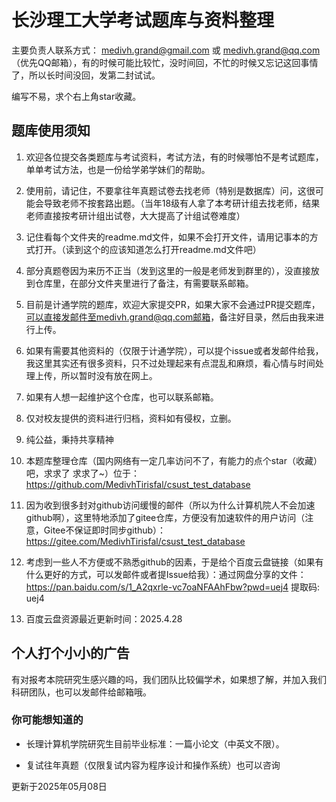 # 长沙理工大学考试题库与资料整理

主要负责人联系方式： medivh.grand@gmail.com 或 medivh.grand@qq.com（优先QQ邮箱），有的时候可能比较忙，没时间回，不忙的时候又忘记这回事情了，所以长时间没回，发第二封试试。

编写不易，求个右上角star收藏。

## 题库使用须知
1. 欢迎各位提交各类题库与考试资料，考试方法，有的时候哪怕不是考试题库，单单考试方法，也是一份给学弟学妹们的帮助。

2. 使用前，请记住，不要拿往年真题试卷去找老师（特别是数据库）问，这很可能会导致老师不按套路出题。（当年18级有人拿了本考研计组去找老师，结果老师直接按考研计组出试卷，大大提高了计组试卷难度）

3. 记住看每个文件夹的readme.md文件，如果不会打开文件，请用记事本的方式打开。（读到这个的应该知道怎么打开readme.md文件吧）

4. 部分真题卷因为来历不正当（发到这里的一般是老师发到群里的），没直接放到仓库里，在部分文件夹里进行了备注，有需要联系邮箱。

5. 目前是计通学院的题库，欢迎大家提交PR，如果大家不会通过PR提交题库，可以直接发邮件至medivh.grand@qq.com邮箱，备注好目录，然后由我来进行上传。

6. 如果有需要其他资料的（仅限于计通学院），可以提个issue或者发邮件给我，我这里其实还有很多资料，只不过处理起来有点混乱和麻烦，看心情与时间处理上传，所以暂时没有放在网上。

7. 如果有人想一起维护这个仓库，也可以联系邮箱。

8. 仅对校友提供的资料进行归档，资料如有侵权，立删。

9. 纯公益，秉持共享精神

10. 本题库整理仓库（国内网络有一定几率访问不了，有能力的点个star（收藏）吧，求求了 求求了~）位于：https://github.com/MedivhTirisfal/csust_test_database

11. 因为收到很多封对github访问缓慢的邮件（所以为什么计算机院人不会加速github啊），这里特地添加了gitee仓库，方便没有加速软件的用户访问（注意，Gitee不保证即时同步github）：https://gitee.com/MedivhTirisfal/csust_test_database

12. 考虑到一些人不方便或不熟悉github的因素，于是给个百度云盘链接（如果有什么更好的方式，可以发邮件或者提Issue给我）：通过网盘分享的文件：https://pan.baidu.com/s/1_A2qxrle-vc7oaNFAAhFbw?pwd=uej4 提取码: uej4

13. 百度云盘资源最近更新时间：2025.4.28

## 个人打个小小的广告

有对报考本院研究生感兴趣的吗，我们团队比较偏学术，如果想了解，并加入我们科研团队，也可以发邮件给邮箱哦。

### 你可能想知道的

- 长理计算机学院研究生目前毕业标准：一篇小论文（中英文不限）。

- 复试往年真题（仅限复试内容为程序设计和操作系统）也可以咨询


更新于2025年05月08日
